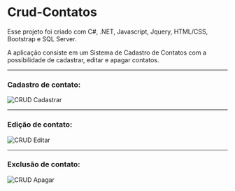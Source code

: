 # Crud-Contatos

Esse projeto foi criado com C#, .NET, Javascript, Jquery, HTML/CSS, Bootstrap e SQL Server.

A aplicação consiste em um Sistema de Cadastro de Contatos com a possibilidade de cadastrar, editar e apagar contatos.

<hr>

<h3>Cadastro de contato:</h3>

![CRUD Cadastrar](https://user-images.githubusercontent.com/88061143/222351439-20ea2807-4115-4765-867b-1553a0ca19f1.gif)

<hr>

<h3>Edição de contato:</h3>

![CRUD Editar](https://user-images.githubusercontent.com/88061143/222351454-3625cd6b-b613-4ae5-8735-81ae96fad29a.gif)

<hr>

<h3>Exclusão de contato:</h3>

![CRUD Apagar](https://user-images.githubusercontent.com/88061143/222351465-1a91ec3b-a376-4e5b-b098-a60d96f03a03.gif)
